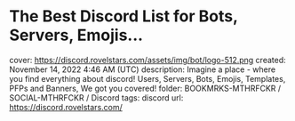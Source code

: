 # The Best Discord List for Bots, Servers, Emojis...

cover: https://discord.rovelstars.com/assets/img/bot/logo-512.png
created: November 14, 2022 4:46 AM (UTC)
description: Imagine a place - where you find everything about discord! Users, Servers, Bots, Emojis, Templates, PFPs and Banners, We got you covered!
folder: BOOKMRKS-MTHRFCKR / SOCIAL-MTHRFCKR / Discord
tags: discord
url: https://discord.rovelstars.com/
